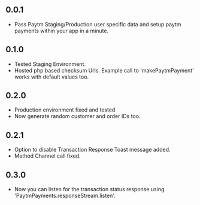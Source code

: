 ## 0.0.1

* Pass Paytm Staging/Production user specific data and setup paytm payments within your app in a minute.

## 0.1.0

* Tested Staging Environment.
* Hosted php based checksum Urls. Example call to 'makePaytmPayment' works with default values too.

## 0.2.0

* Production environment fixed and tested
* Now generate random customer and order IDs too.

## 0.2.1

* Option to disable Transaction Response Toast message added.
* Method Channel call fixed.

## 0.3.0

* Now you can listen for the transaction status response using 'PaytmPayments.responseStream.listen'.